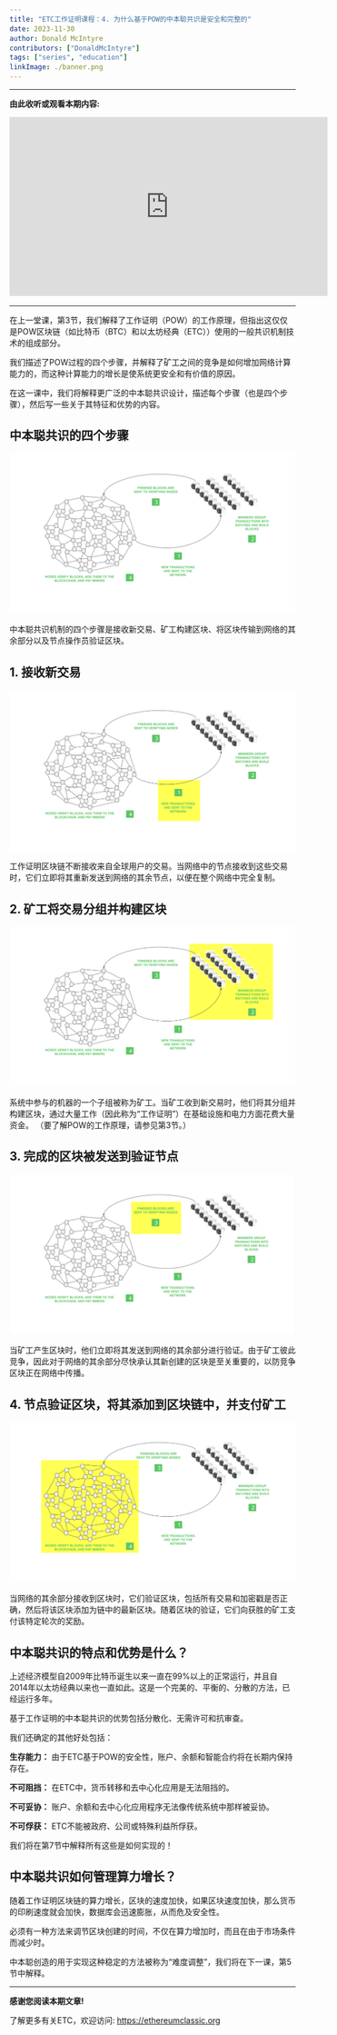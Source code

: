 ```yaml
---
title: "ETC工作证明课程：4. 为什么基于POW的中本聪共识是安全和完整的"
date: 2023-11-30
author: Donald McIntyre
contributors: ["DonaldMcIntyre"]
tags: ["series", "education"]
linkImage: ./banner.png
---
```


---
**由此收听或观看本期内容:**

<iframe width="560" height="315" src="https://www.youtube.com/embed/eprtLWC_QhA?si=moO_gymG2WBK_GUD" title="YouTube video player" frameborder="0" allow="accelerometer; autoplay; clipboard-write; encrypted-media; gyroscope; picture-in-picture; web-share" allowfullscreen></iframe>

---

在上一堂课，第3节，我们解释了工作证明（POW）的工作原理，但指出这仅仅是POW区块链（如比特币（BTC）和以太坊经典（ETC））使用的一般共识机制技术的组成部分。

我们描述了POW过程的四个步骤，并解释了矿工之间的竞争是如何增加网络计算能力的，而这种计算能力的增长是使系统更安全和有价值的原因。

在这一课中，我们将解释更广泛的中本聪共识设计，描述每个步骤（也是四个步骤），然后写一些关于其特征和优势的内容。

## 中本聪共识的四个步骤

![](./1.png)

中本聪共识机制的四个步骤是接收新交易、矿工构建区块、将区块传输到网络的其余部分以及节点操作员验证区块。

## 1. 接收新交易

![](./2.png)

工作证明区块链不断接收来自全球用户的交易。当网络中的节点接收到这些交易时，它们立即将其重新发送到网络的其余节点，以便在整个网络中完全复制。

## 2. 矿工将交易分组并构建区块

![](./3.png)

系统中参与的机器的一个子组被称为矿工。当矿工收到新交易时，他们将其分组并构建区块，通过大量工作（因此称为“工作证明”）在基础设施和电力方面花费大量资金。 （要了解POW的工作原理，请参见第3节。）

## 3. 完成的区块被发送到验证节点

![](./4.png)

当矿工产生区块时，他们立即将其发送到网络的其余部分进行验证。由于矿工彼此竞争，因此对于网络的其余部分尽快承认其新创建的区块是至关重要的，以防竞争区块正在网络中传播。

## 4. 节点验证区块，将其添加到区块链中，并支付矿工

![](./5.png)

当网络的其余部分接收到区块时，它们验证区块，包括所有交易和加密戳是否正确，然后将该区块添加为链中的最新区块。随着区块的验证，它们向获胜的矿工支付该特定轮次的奖励。

## 中本聪共识的特点和优势是什么？

上述经济模型自2009年比特币诞生以来一直在99%以上的正常运行，并且自2014年以太坊经典以来也一直如此。这是一个完美的、平衡的、分散的方法，已经运行多年。

基于工作证明的中本聪共识的优势包括分散化、无需许可和抗审查。

我们还确定的其他好处包括：

**生存能力：** 由于ETC基于POW的安全性，账户、余额和智能合约将在长期内保持存在。

**不可阻挡：** 在ETC中，货币转移和去中心化应用是无法阻挡的。

**不可妥协：** 账户、余额和去中心化应用程序无法像传统系统中那样被妥协。

**不可俘获：** ETC不能被政府、公司或特殊利益所俘获。

我们将在第7节中解释所有这些是如何实现的！

## 中本聪共识如何管理算力增长？

随着工作证明区块链的算力增长，区块的速度加快，如果区块速度加快，那么货币的印刷速度就会加快，数据库会迅速膨胀，从而危及安全性。

必须有一种方法来调节区块创建的时间，不仅在算力增加时，而且在由于市场条件而减少时。

中本聪创造的用于实现这种稳定的方法被称为“难度调整”，我们将在下一课，第5节中解释。

---

**感谢您阅读本期文章!**

了解更多有关ETC，欢迎访问: https://ethereumclassic.org
